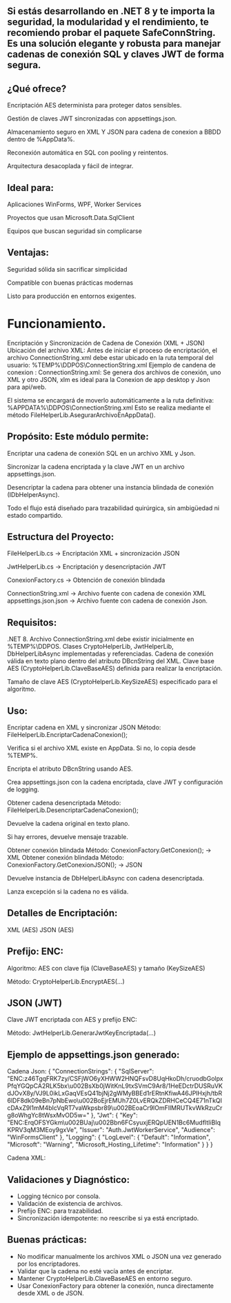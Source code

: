 ## Si estás desarrollando en .NET 8 y te importa la seguridad, la modularidad y el rendimiento, te recomiendo probar el paquete SafeConnString. Es una solución elegante y robusta para manejar cadenas de conexión SQL y claves JWT de forma segura.

## ¿Qué ofrece?

Encriptación AES determinista para proteger datos sensibles.

Gestión de claves JWT sincronizadas con appsettings.json.

Almacenamiento seguro en XML Y JSON para cadena de conexion a BBDD dentro de %AppData%.

Reconexión automática en SQL con pooling y reintentos.

Arquitectura desacoplada y fácil de integrar.

## Ideal para:

Aplicaciones WinForms, WPF, Worker Services

Proyectos que usan Microsoft.Data.SqlClient

Equipos que buscan seguridad sin complicarse

## Ventajas:

Seguridad sólida sin sacrificar simplicidad

Compatible con buenas prácticas modernas

Listo para producción en entornos exigentes.
# Funcionamiento.
Encriptación y Sincronización de Cadena de Conexión (XML + JSON) Ubicación del archivo XML: Antes de iniciar el proceso de encriptación, el archivo ConnectionString.xml debe estar ubicado en la ruta temporal del usuario: %TEMP%\DDPOS\ConnectionString.xml 
Ejemplo de candena de conexion :
 ConnectionString.xml: <?xml version="1.0"?>
<database DBcnString="Server=localhost;Database=ERP_DDPOS_PROD;User Id=ArtesanoDBO;Password=Mopbi2025;TrustServerCertificate=True;">
</database>
Se genera dos archivos de conexión, uno XML y otro JSON, xlm es ideal para la Conexion de app desktop y Json para api/web.

El sistema se encargará de moverlo automáticamente a la ruta definitiva: %APPDATA%\DDPOS\ConnectionString.xml Esto se realiza mediante el método FileHelperLib.AsegurarArchivoEnAppData().

## Propósito: Este módulo permite:

Encriptar una cadena de conexión SQL en un archivo XML y Json.

Sincronizar la cadena encriptada y la clave JWT en un archivo appsettings.json.

Desencriptar la cadena para obtener una instancia blindada de conexión (IDbHelperAsync).

Todo el flujo está diseñado para trazabilidad quirúrgica, sin ambigüedad ni estado compartido.

## Estructura del Proyecto:

FileHelperLib.cs → Encriptación XML + sincronización JSON

JwtHelperLib.cs → Encriptación y desencriptación JWT

ConexionFactory.cs → Obtención de conexión blindada

ConnectionString.xml → Archivo fuente con cadena de conexión XML appsettings.json.json → Archivo fuente con cadena de conexión Json.

## Requisitos:

.NET 8. Archivo ConnectionString.xml debe existir inicialmente en %TEMP%\DDPOS. Clases CryptoHelperLib, JwtHelperLib, DbHelperLibAsync implementadas y referenciadas. Cadena de conexión válida en texto plano dentro del atributo DBcnString del XML. Clave base AES (CryptoHelperLib.ClaveBaseAES) definida para realizar la encriptación.

Tamaño de clave AES (CryptoHelperLib.KeySizeAES) especificado para el algoritmo.

## Uso:

Encriptar cadena en XML y sincronizar JSON Método: FileHelperLib.EncriptarCadenaConexion();

Verifica si el archivo XML existe en AppData. Si no, lo copia desde %TEMP%.

Encripta el atributo DBcnString usando AES.

Crea appsettings.json con la cadena encriptada, clave JWT y configuración de logging.

Obtener cadena desencriptada Método: FileHelperLib.DesencriptarCadenaConexion();

Devuelve la cadena original en texto plano.

Si hay errores, devuelve mensaje trazable.

Obtener conexión blindada Método: ConexionFactory.GetConexion(); → XML Obtener conexión blindada Método: ConexionFactory.GetConexionJSON(); → JSON

Devuelve instancia de DbHelperLibAsync con cadena desencriptada.

Lanza excepción si la cadena no es válida.

## Detalles de Encriptación:

XML (AES) JSON (AES)

## Prefijo: ENC:

Algoritmo: AES con clave fija (ClaveBaseAES) y tamaño (KeySizeAES)

Método: CryptoHelperLib.EncryptAES(...)

## JSON (JWT)

Clave JWT encriptada con AES y prefijo ENC:

Método: JwtHelperLib.GenerarJwtKeyEncriptada(...)

## Ejemplo de appsettings.json generado:
Cadena Json: 
{
  "ConnectionStrings": {
    "SqlServer": "ENC:z46TgqFRK7zy/CSFjWO6yXHWW2HNQFsvD8UqHkoDh/cruodbGolpxPfqYGQpCA2RLK5bx\u002BsXb0jWitKnL9txSVmC9Ar8/1HeEDctrDUSRuVKdJOvX8y/VJ9L0ikLxGaqVEsQ41bjNj2gWMyBBEd1rERtnKfiwA46JPlHxjh/tbR6lDF8dk09eBn7pNbEwo\u002BoEjrEMUh7Z0LvERQkZDRHCeCQ4E71nTkQIcDAxZ9l1mM4bIcVqRT7vaWkpsbr89\u002BEoaCr9lOmFIlMRUTkvWkRzuCrg8oWhgYc8tWsxMvOD5w="
  },
  "Jwt": {
    "Key": "ENC:ErqOFSYGkm\u002BUaj\u002Bbn6FCsyuxjERQpUEN1Bc6MudfltIiBIqKPRV3qM3MEoy9gxVe",
    "Issuer": "Auth.JwtWorkerService",
    "Audience": "WinFormsClient"
  },
  "Logging": {
    "LogLevel": {
      "Default": "Information",
      "Microsoft": "Warning",
      "Microsoft_Hosting_Lifetime": "Information"
    }
  }
}

Cadena XML: 
<?xml version="1.0"?>
<database DBcnString="ENC:z46TgqFRK7zy/CSFjWO6yXHWW2HNQFsvD8UqHkoDh/cruodbGolpxPfqYGQpCA2RLK5bx+sXb0jWitKnL9txSVmC9Ar8/1HeEDctrDUSRuVKdJOvX8y/VJ9L0ikLxGaqVEsQ41bjNj2gWMyBBEd1rERtnKfiwA46JPlHxjh/tbR6lDF8dk09eBn7pNbEwo+oEjrEMUh7Z0LvERQkZDRHCeCQ4E71nTkQIcDAxZ9l1mM4bIcVqRT7vaWkpsbr89+EoaCr9lOmFIlMRUTkvWkRzuCrg8oWhgYc8tWsxMvOD5w=">
</database>

## Validaciones y Diagnóstico:
- Logging técnico por consola.
- Validación de existencia de archivos.
- Prefijo ENC: para trazabilidad.
- Sincronización idempotente: no reescribe si ya está encriptado.

## Buenas prácticas:
- No modificar manualmente los archivos XML o JSON una vez generado por los encriptadores.
- Validar que la cadena no esté vacía antes de encriptar.
- Mantener CryptoHelperLib.ClaveBaseAES en entorno seguro.
- Usar ConexionFactory para obtener la conexión, nunca directamente desde XML o de JSON.
